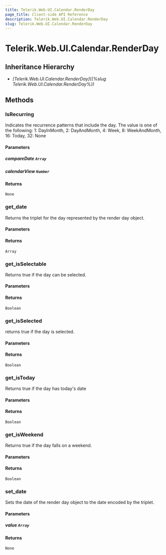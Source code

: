 ```yaml
---
title: Telerik.Web.UI.Calendar.RenderDay
page_title: Client-side API Reference
description: Telerik.Web.UI.Calendar.RenderDay
slug: Telerik.Web.UI.Calendar.RenderDay
---
```


# Telerik.Web.UI.Calendar.RenderDay  

## Inheritance Hierarchy

* *[Telerik.Web.UI.Calendar.RenderDay]({%slug Telerik.Web.UI.Calendar.RenderDay%})*

## Methods

###  IsRecurring

Indicates the recurrence patterns that include the day. The value is one of the following: 1: DayInMonth, 2: DayAndMonth, 4: Week, 8: WeekAndMonth, 16: Today, 32: None

#### Parameters

##### compareDate `Array`

##### calendarView `Number`

#### Returns

`None` 

###  get_date

Returns the triplet for the day represented by the render day object.

#### Parameters

#### Returns

`Array` 

###  get_isSelectable

Returns true if the day can be selected.

#### Parameters

#### Returns

`Boolean` 

###  get_isSelected

returns true if the day is selected.

#### Parameters

#### Returns

`Boolean` 

###  get_isToday

Returns true if the day has today's date

#### Parameters

#### Returns

`Boolean` 

###  get_isWeekend

Returns true if the day falls on a weekend.

#### Parameters

#### Returns

`Boolean` 

###  set_date

Sets the date of the render day object to the date encoded by the triplet.

#### Parameters

##### value `Array`

#### Returns

`None` 



